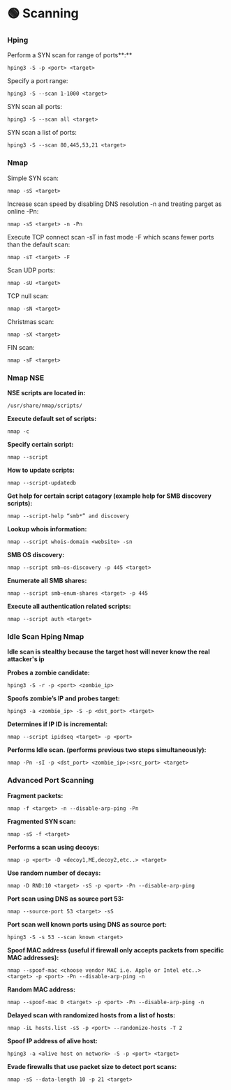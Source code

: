 # 🟢 Scanning

### Hping

Perform a SYN scan for range of ports**:**

```
hping3 -S -p <port> <target>
```

Specify a port range:

```
hping3 -S --scan 1-1000 <target>
```

SYN scan all ports:

```
hping3 -S --scan all <target>
```

SYN scan a list of ports:

```
hping3 -S --scan 80,445,53,21 <target>
```

### Nmap

Simple SYN scan:

```
nmap -sS <target>
```

Increase scan speed by disabling DNS resolution -n and treating parget as online -Pn:

```
nmap -sS <target> -n -Pn 
```

Execute TCP connect scan -sT in fast mode -F which scans fewer ports than the default scan:

```
nmap -sT <target> -F
```

Scan UDP ports:

```
nmap -sU <target>
```

TCP null scan:

```
nmap -sN <target>
```

Christmas scan:

```
nmap -sX <target>
```

FIN scan:

```
nmap -sF <target>
```

### Nmap NSE

**NSE scripts are located in:**

```
/usr/share/nmap/scripts/
```

**Execute default set of scripts:**

```
nmap -c
```

**Specify certain script:**

```
nmap --script 
```

**How to update scripts:**

```
nmap --script-updatedb
```

**Get help for certain script catagory (example help for SMB discovery scripts):**

```
nmap --script-help “smb*” and discovery
```

**Lookup whois information:**

```
nmap --script whois-domain <website> -sn
```

**SMB OS discovery:**

```
nmap --script smb-os-discovery -p 445 <target>
```

**Enumerate all SMB shares:**

```
nmap --script smb-enum-shares <target> -p 445
```

**Execute all authentication related scripts:**

```
nmap --script auth <target>
```



### Idle Scan Hping Nmap

**Idle scan is stealthy because the target host will never know the real attacker's ip**

**Probes a zombie candidate:**

```
hping3 -S -r -p <port> <zombie_ip>
```

**Spoofs zombie’s IP and probes target:**

```
hping3 -a <zombie_ip> -S -p <dst_port> <target>
```

**Determines if IP ID is incremental:**

```
nmap --script ipidseq <target> -p <port>
```

**Performs Idle scan. (performs previous two steps simultaneously):**

```
nmap -Pn -sI -p <dst_port> <zombie_ip>:<src_port> <target>
```

### Advanced Port Scanning

**Fragment packets:**

```
nmap -f <target> -n --disable-arp-ping -Pn
```

**Fragmented SYN scan:**

```
nmap -sS -f <target>
```

**Performs a scan using decoys:**

```
nmap -p <port> -D <decoy1,ME,decoy2,etc..> <target>
```

**Use random number of decays:**

```
nmap -D RND:10 <target> -sS -p <port> -Pn --disable-arp-ping
```

**Port scan using DNS as source port 53:**

```
nmap --source-port 53 <target> -sS
```

**Port scan well known ports using DNS as source port:**

```
hping3 -S -s 53 --scan known <target>
```

**Spoof MAC address (useful if firewall only accepts packets from specific MAC addresses):**

```
nmap --spoof-mac <choose vendor MAC i.e. Apple or Intel etc..> <target> -p <port> -Pn --disable-arp-ping -n
```

**Random MAC address:**

```
nmap --spoof-mac 0 <target> -p <port> -Pn --disable-arp-ping -n
```

**Delayed scan with randomized hosts from a list of hosts:**

```
nmap -iL hosts.list -sS -p <port> --randomize-hosts -T 2
```

**Spoof IP address of alive host:**

```
hping3 -a <alive host on network> -S -p <port> <target>
```

**Evade firewalls that use packet size to detect port scans:**

```
nmap -sS --data-length 10 -p 21 <target>
```
